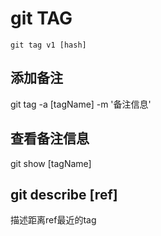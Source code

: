 # git TAG

```git
git tag v1 [hash]
```

## 添加备注

git tag -a [tagName] -m '备注信息'

## 查看备注信息

git show [tagName]

## git describe [ref]

描述距离ref最近的tag
